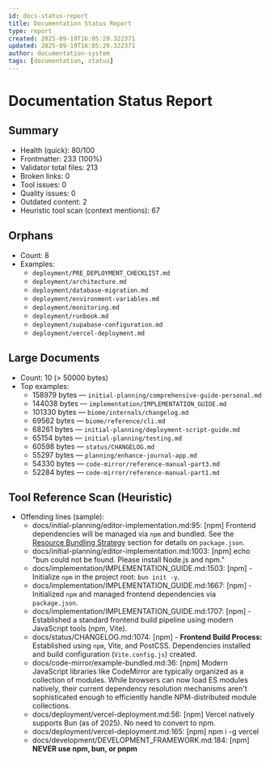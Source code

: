 ```yaml
---
id: docs-status-report
title: Documentation Status Report
type: report
created: 2025-09-19T16:05:29.322371
updated: 2025-09-19T16:05:29.322371
author: documentation-system
tags: [documentation, status]
---
```


# Documentation Status Report

## Summary

- Health (quick): 80/100
- Frontmatter: 233 (100%)
- Validator total files: 213
- Broken links: 0
- Tool issues: 0
- Quality issues: 0
- Outdated content: 2
- Heuristic tool scan (context mentions): 67

## Orphans

- Count: 8
- Examples:
  - `deployment/PRE_DEPLOYMENT_CHECKLIST.md`
  - `deployment/architecture.md`
  - `deployment/database-migration.md`
  - `deployment/environment-variables.md`
  - `deployment/monitoring.md`
  - `deployment/runbook.md`
  - `deployment/supabase-configuration.md`
  - `deployment/vercel-deployment.md`

## Large Documents

- Count: 10 (> 50000 bytes)
- Top examples:
  - 158979 bytes — `initial-planning/comprehensive-guide-personal.md`
  - 144038 bytes — `implementation/IMPLEMENTATION_GUIDE.md`
  - 101330 bytes — `biome/internals/changelog.md`
  - 69562 bytes — `biome/reference/cli.md`
  - 68261 bytes — `initial-planning/deployment-script-guide.md`
  - 65154 bytes — `initial-planning/testing.md`
  - 60598 bytes — `status/CHANGELOG.md`
  - 55297 bytes — `planning/enhance-journal-app.md`
  - 54330 bytes — `code-mirror/reference-manual-part3.md`
  - 52284 bytes — `code-mirror/reference-manual-part1.md`

## Tool Reference Scan (Heuristic)

- Offending lines (sample):
  - docs/initial-planning/editor-implementation.md:95: [npm] Frontend dependencies will be managed via `npm` and bundled. See the [Resource Bundling Strategy](#resource-bundling-strategy) section for details on `package.json`.
  - docs/initial-planning/editor-implementation.md:1003: [npm] echo "bun could not be found. Please install Node.js and npm."
  - docs/implementation/IMPLEMENTATION_GUIDE.md:1503: [npm] - Initialize `npm` in the project root: `bun init -y`.
  - docs/implementation/IMPLEMENTATION_GUIDE.md:1667: [npm] - Initialized `npm` and managed frontend dependencies via `package.json`.
  - docs/implementation/IMPLEMENTATION_GUIDE.md:1707: [npm] - Established a standard frontend build pipeline using modern JavaScript tools (npm, Vite).
  - docs/status/CHANGELOG.md:1074: [npm] - **Frontend Build Process:** Established using `npm`, Vite, and PostCSS. Dependencies installed and build configuration (`Vite.config.js`) created.
  - docs/code-mirror/example-bundled.md:36: [npm] Modern JavaScript libraries like CodeMirror are typically organized as a collection of modules. While browsers can now load ES modules natively, their current dependency resolution mechanisms aren't sophisticated enough to efficiently handle NPM-distributed module collections.
  - docs/deployment/vercel-deployment.md:56: [npm] Vercel natively supports Bun (as of 2025). No need to convert to npm.
  - docs/deployment/vercel-deployment.md:165: [npm] npm i -g vercel
  - docs/development/DEVELOPMENT_FRAMEWORK.md:184: [npm] **NEVER use npm, bun, or pnpm**